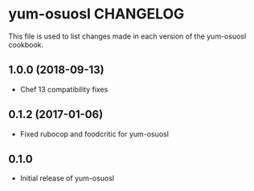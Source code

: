 yum-osuosl CHANGELOG
====================
This file is used to list changes made in each version of the
yum-osuosl cookbook.

1.0.0 (2018-09-13)
------------------
- Chef 13 compatibility fixes

0.1.2 (2017-01-06)
------------------
- Fixed rubocop and foodcritic for yum-osuosl

0.1.0
-----
- Initial release of yum-osuosl

